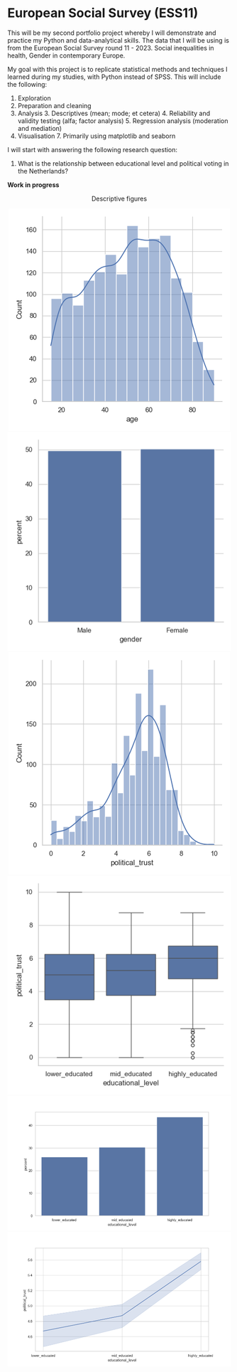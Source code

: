 # European Social Survey (ESS11)
This will be my second portfolio project whereby I will demonstrate and practice my Python and data-analytical skills.
The data that I will be using is from the European Social Survey round 11 - 2023. Social inequalities in health, Gender in contemporary Europe.

My goal with this project is to replicate statistical methods and techniques I learned during my studies, with Python instead of SPSS.
This will include the following:
1. Exploration 
2. Preparation and cleaning
2. Analysis
   3. Descriptives (mean; mode; et cetera)
   4. Reliability and validity testing (alfa; factor analysis)
   5. Regression analysis (moderation and mediation)
6. Visualisation
   7. Primarily using matplotlib and seaborn

I will start with answering the following research question:
1. What is the relationship between educational level and political voting in the Netherlands?

**Work in progress**



<p align="center">
  Descriptive figures
</p>

<p align="center">
  <img src="reports/figures/age.png?raw=True" alt="Age" />
  <img src="reports/figures/gender.png?raw=True" alt="Gender" />
   <img src="reports/figures/political_trust.png?raw=True" alt="Political Trust" />
     <img src="reports/figures/education_political_trust.png?raw=True" alt="Political Trust Education" />
  <img src="reports/figures/educational_level.png?raw=True" alt="Education" />
  <img src="reports/figures/political_trust_line.png?raw=True" alt="Political Trust Line" />
</p>
